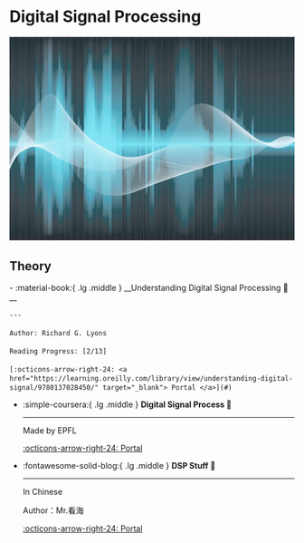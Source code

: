 # Digital Signal Processing

![DSP](DSP.png)

## Theory

<div class="grid cards" markdown>
-   :material-book:{ .lg .middle } __Understanding Digital Signal Processing 🎯__

    ---

    Author: Richard G. Lyons

    Reading Progress: [2/13]

    [:octicons-arrow-right-24: <a href="https://learning.oreilly.com/library/view/understanding-digital-signal/9780137028450/" target="_blank"> Portal </a>](#)

-  :simple-coursera:{ .lg .middle } __Digital Signal Process 🎯__

    ---

    Made by EPFL

    [:octicons-arrow-right-24: <a href="https://www.coursera.org/specializations/digital-signal-processing#courses" target="_blank"> Portal </a>](#)

-  :fontawesome-solid-blog:{ .lg .middle } __DSP Stuff 🎯__

    ---

    In Chinese

    Author：Mr.看海

    [:octicons-arrow-right-24: <a href="https://zhuanlan.zhihu.com/p/138141521" target="_blank"> Portal </a>](#)


</div>
